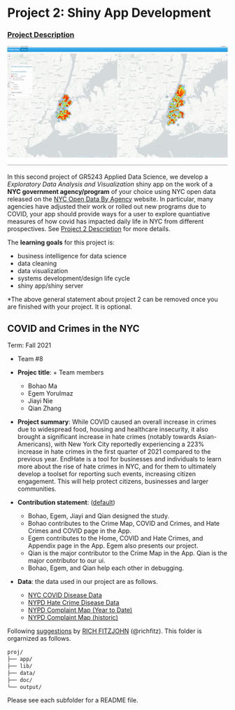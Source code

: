 # Project 2: Shiny App Development

### [Project Description](doc/project2_desc.md)

![screenshot](doc/figs/map.jpg)

In this second project of GR5243 Applied Data Science, we develop a *Exploratory Data Analysis and Visualization* shiny app on the work of a **NYC government agency/program** of your choice using NYC open data released on the [NYC Open Data By Agency](https://opendata.cityofnewyork.us/data/) website. In particular, many agencies have adjusted their work or rolled out new programs due to COVID, your app should provide ways for a user to explore quantiative measures of how covid has impacted daily life in NYC from different prospectives. See [Project 2 Description](doc/project2_desc.md) for more details.  

The **learning goals** for this project is:

- business intelligence for data science
- data cleaning
- data visualization
- systems development/design life cycle
- shiny app/shiny server

*The above general statement about project 2 can be removed once you are finished with your project. It is optional.

## COVID and Crimes in the NYC
Term: Fall 2021

+ Team #8
+ **Projec title**: + Team members
	+ Bohao Ma
	+ Egem Yorulmaz
	+ Jiayi Nie
	+ Qian Zhang

+ **Project summary**: While COVID caused an overall increase in crimes due to widespread food, housing and healthcare insecurity, it also brought a significant increase in hate crimes (notably towards Asian-Americans), with New York City reportedly experiencing a 223% increase in hate crimes in the first quarter of 2021 compared to the previous year. EndHate is a tool for businesses and individuals to learn more about the rise of hate crimes in NYC, and for them to ultimately develop a toolset for reporting such events, increasing citizen engagement. This will help protect citizens, businesses and larger communities.

+ **Contribution statement**: ([default](doc/a_note_on_contributions.md))
	+ Bohao, Egem, Jiayi and Qian designed the study.
	+ Bohao contributes to the Crime Map, COVID and Crimes, and Hate Crimes and COVID page in the App.
	+ Egem contributes to the Home, COVID and Hate Crimes, and Appendix page in the App. Egem also presents our project.
	+ Qian is the major contributor to the Crime Map in the App. Qian is the major contributor to our ui.
	+ Bohao, Egem, and Qian help each other in debugging.

+ **Data**: the data used in our project are as follows.
	+ [NYC COVID Disease Data](https://github.com/nychealth/coronavirus-data)
	+ [NYPD Hate Crime Disease Data](https://data.cityofnewyork.us/Public-Safety/NYPD-Hate-Crimes/bqiq-cu78)
	+ [NYPD Complaint Map (Year to Date)](https://data.cityofnewyork.us/Public-Safety/NYPD-Complaint-Map-Year-to-Date-/2fra-mtpn)
	+ [NYPD Complaint Map (historic)](https://data.cityofnewyork.us/Public-Safety/NYPD-Complaint-Map-Historic-/57mv-nv28)

Following [suggestions](http://nicercode.github.io/blog/2013-04-05-projects/) by [RICH FITZJOHN](http://nicercode.github.io/about/#Team) (@richfitz). This folder is orgarnized as follows.

```
proj/
├── app/
├── lib/
├── data/
├── doc/
└── output/
```

Please see each subfolder for a README file.

